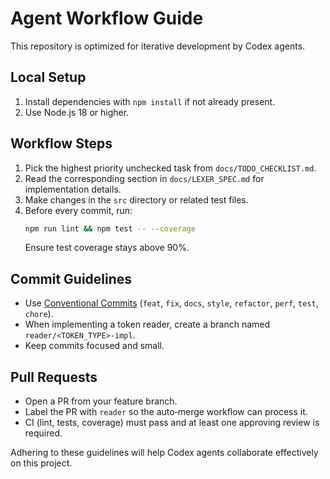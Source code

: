 # Agent Workflow Guide

This repository is optimized for iterative development by Codex agents.

## Local Setup
1. Install dependencies with `npm install` if not already present.
2. Use Node.js 18 or higher.

## Workflow Steps
1. Pick the highest priority unchecked task from `docs/TODO_CHECKLIST.md`.
2. Read the corresponding section in `docs/LEXER_SPEC.md` for implementation details.
3. Make changes in the `src` directory or related test files.
4. Before every commit, run:
   ```bash
   npm run lint && npm test -- --coverage
   ```
   Ensure test coverage stays above 90%.

## Commit Guidelines
- Use [Conventional Commits](https://www.conventionalcommits.org) (`feat`, `fix`, `docs`, `style`, `refactor`, `perf`, `test`, `chore`).
- When implementing a token reader, create a branch named `reader/<TOKEN_TYPE>-impl`.
- Keep commits focused and small.

## Pull Requests
- Open a PR from your feature branch.
- Label the PR with `reader` so the auto‑merge workflow can process it.
- CI (lint, tests, coverage) must pass and at least one approving review is required.

Adhering to these guidelines will help Codex agents collaborate effectively on this project.
